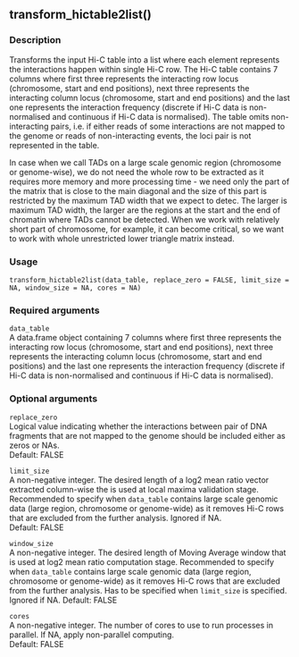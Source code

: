 ## transform_hictable2list()

### Description

Transforms the input Hi-C table into a list where each element represents the interactions happen within single Hi-C row. The Hi-C table contains 7 columns where first three represents the interacting row locus (chromosome, start and end positions), next three represents the interacting column locus (chromosome, start and end positions) and the last one represents the interaction frequency (discrete if Hi-C data is non-normalised and continuous if Hi-C data is normalised). The table omits non-interacting pairs, i.e. if either reads of some interactions are not mapped to the genome or reads of non-interacting events, the loci pair is not represented in the table.

In case when we call TADs on a large scale genomic region (chromosome or genome-wise), we do not need the whole row to be extracted as it requires more memory and more processing time - we need only the part of the matrix that is close to the main diagonal and the size of this part is restricted by the maximum TAD width that we expect to detec. The larger is maximum TAD width, the larger are the regions at the start and the end of chromatin where TADs cannot be detected. When we work with relatively short part of chromosome, for example, it can become critical, so we want to work with whole unrestricted lower triangle matrix instead. 

### Usage

```{r}
transform_hictable2list(data_table, replace_zero = FALSE, limit_size = NA, window_size = NA, cores = NA)
```

### Required arguments

`data_table`  
A data.frame object containing 7 columns where first three represents the interacting row locus (chromosome, start and end positions), next three represents the interacting column locus (chromosome, start and end positions) and the last one represents the interaction frequency (discrete if Hi-C data is non-normalised and continuous if Hi-C data is normalised).

### Optional arguments

`replace_zero`  
Logical value indicating whether the interactions between pair of DNA fragments that are not mapped to the genome should be included either as zeros or NAs.  
Default: FALSE

`limit_size`  
A non-negative integer. The desired length of a log2 mean ratio vector extracted column-wise the is used at local maxima validation stage. Recommended to specify when `data_table` contains large scale genomic data (large region, chromosome or genome-wide) as it removes Hi-C rows that are excluded from the further analysis. Ignored if NA.  
Default: FALSE

`window_size`  
A non-negative integer. The desired length of Moving Average window that is used at log2 mean ratio computation stage. Recommended to specify when `data_table` contains large scale genomic data (large region, chromosome or genome-wide) as it removes Hi-C rows that are excluded from the further analysis. Has to be specified when `limit_size` is specified. Ignored if NA.
Default: FALSE

`cores`  
A non-negative integer. The number of cores to use to run processes in parallel. If NA, apply non-parallel computing.  
Default: FALSE
